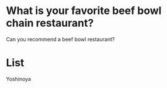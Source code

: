 # What is your favorite beef bowl chain restaurant?
Can you recommend a beef bowl restaurant?

# List
Yoshinoya
